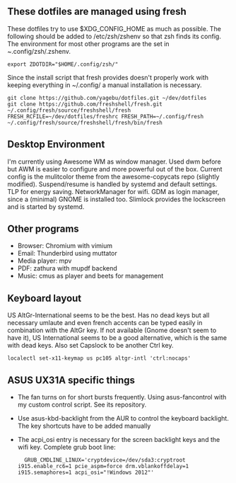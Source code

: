 ## These dotfiles are managed using fresh

These dotfiles try to use $XDG_CONFIG_HOME as much as possible. The following
should be added to /etc/zsh/zshenv so that zsh finds its config. The
environment for most other programs are the set in ~.config/zsh/.zshenv.

    export ZDOTDIR="$HOME/.config/zsh/"

Since the install script that fresh provides doesn't properly work with keeping
everything in ~/.config/ a manual installation is necessary.

    git clone https://github.com/yagebu/dotfiles.git ~/dev/dotfiles
    git clone https://github.com/freshshell/fresh.git ~/.config/fresh/source/freshshell/fresh
    FRESH_RCFILE=~/dev/dotfiles/freshrc FRESH_PATH=~/.config/fresh ~/.config/fresh/source/freshshell/fresh/bin/fresh

## Desktop Environment

I'm currently using Awesome WM as window manager. Used dwm before but AWM is
easier to configure and more powerful out of the box. Current config is the
mulitcolor theme from the awesome-copycats repo (slightly modified).
Suspend/resume is handled by systemd and default settings.  TLP for energy
saving.  NetworkManager for wifi.  GDM as login manager, since a (minimal)
GNOME is installed too. Slimlock provides the lockscreen and is started by
systemd.

## Other programs
* Browser: Chromium with vimium
* Email: Thunderbird using muttator
* Media player: mpv
* PDF: zathura with mupdf backend
* Music: cmus as player and beets for management

## Keyboard layout

US AltGr-International seems to be the best. Has no dead keys but all necessary
umlaute and even french accents can be typed easily in combination with the
AltGr key. If not available (Gnome doesn't seem to have it), US International
seems to be a good alternative, which is the same with dead keys.  Also set
Capslock to be another Ctrl key.

    localectl set-x11-keymap us pc105 altgr-intl 'ctrl:nocaps'

## ASUS UX31A specific things
* The fan turns on for short bursts frequently. Using asus-fancontrol with my
  custom control script. See its repository.
* Use asus-kbd-backlight from the AUR to control the keyboard backlight. The
  key shortcuts have to be added manually
* The acpi_osi entry is necessary for the screen backlight keys and the wifi
  key. Complete grub boot line:

        GRUB_CMDLINE_LINUX='cryptdevice=/dev/sda3:cryptroot i915.enable_rc6=1 pcie_aspm=force drm.vblankoffdelay=1 i915.semaphores=1 acpi_osi="!Windows 2012"'
